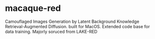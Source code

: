 # macaque-red
 Camouflaged Images Generation by Latent Background Knowledge Retrieval-Augmented Diffusion.  built for MacOS. Extended code base for data training. Majorly soruced from LAKE-RED

